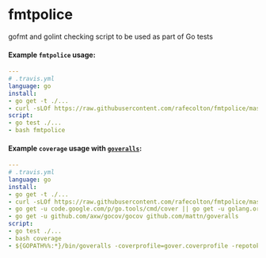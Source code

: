 fmtpolice
=========

gofmt and golint checking script to be used as part of Go tests

#### Example `fmtpolice` usage:

```yaml
---
# .travis.yml
language: go
install:
- go get -t ./...
- curl -sLOf https://raw.githubusercontent.com/rafecolton/fmtpolice/master/fmtpolice
script:
- go test ./...
- bash fmtpolice
```

#### Example `coverage` usage with [`goveralls`](https://github.com/mattn/goveralls):

```yaml
---
# .travis.yml
language: go
install:
- go get -t ./...
- curl -sLOf https://raw.githubusercontent.com/rafecolton/fmtpolice/master/coverage
- go get -u code.google.com/p/go.tools/cmd/cover || go get -u golang.org/x/tools/cmd/cover
- go get -u github.com/axw/gocov/gocov github.com/mattn/goveralls
script:
- go test ./...
- bash coverage
- ${GOPATH%%:*}/bin/goveralls -coverprofile=gover.coverprofile -repotoken <your-repo-token>
```
